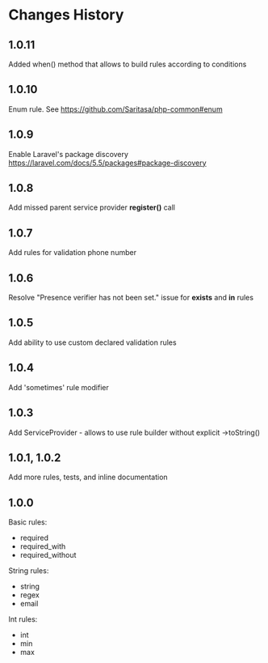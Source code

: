 # Changes History

1.0.11
------
Added when() method that allows to build rules according to conditions

1.0.10
------
Enum rule. See https://github.com/Saritasa/php-common#enum

1.0.9
-----
Enable Laravel's package discovery https://laravel.com/docs/5.5/packages#package-discovery

1.0.8
-----
Add missed parent service provider **register()** call

1.0.7
-----
Add rules for validation phone number

1.0.6
-----
Resolve "Presence verifier has not been set." issue for **exists** and **in** rules

1.0.5
-----
Add ability to use custom declared validation rules

1.0.4
-----
Add 'sometimes' rule modifier

1.0.3
-----
Add ServiceProvider - allows to use rule builder without explicit ->toString()

1.0.1, 1.0.2
-----
Add more rules, tests, and inline documentation

1.0.0
-----
Basic rules:
- required
- required_with
- required_without

String rules:
- string
- regex
- email

Int rules:
- int
- min
- max
